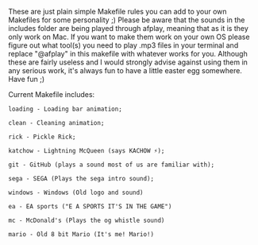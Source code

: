 These are just plain simple Makefile rules you can add to your own Makefiles for some personality ;)
Please be aware that the sounds in the includes folder are being played through afplay, meaning that as it is they only work on Mac. If you want to make them work on your own OS please figure out what tool(s) you need to play .mp3 files in your terminal and replace "@afplay" in this makefile with whatever works for you.
Although these are fairly useless and I would strongly advise against using them in any serious work, it's always fun to have a little easter egg somewhere.
Have fun ;)

Current Makefile includes:

	loading - Loading bar animation;

	clean - Cleaning animation;

	rick - Pickle Rick;

	katchow - Lightning McQueen (says KACHOW ⚡️);

	git - GitHub (plays a sound most of us are familiar with);

	sega - SEGA (Plays the sega intro sound);

	windows - Windows (Old logo and sound)

	ea - EA sports ("E A SPORTS IT'S IN THE GAME")

	mc - McDonald's (Plays the og whistle sound)

	mario - Old 8 bit Mario (It's me! Mario!)
